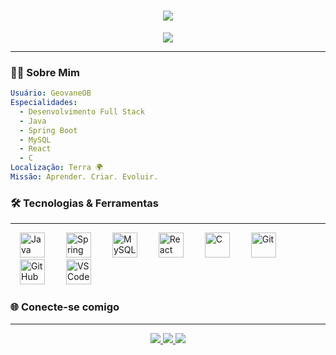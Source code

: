 <h1 align="center">
  <img src="https://readme-typing-svg.herokuapp.com?color=36BCF7&center=true&vCenter=true&width=500&lines=Geovane+Oliveira+Barbosa;" />
</h1>

<p align="center">
  <img src="https://readme-typing-svg.herokuapp.com?color=00FFB9&center=true&vCenter=true&lines=+Full+Stack+Developer;Java+%7C+Spring+Boot;React+%7C+MySQL;C+Language+%7C+GitHub;Sempre+aprendendo+e+evoluindo!" />
</p>

---

### 👨‍💻 Sobre Mim  

```yaml
Usuário: GeovaneOB
Especialidades:
  - Desenvolvimento Full Stack
  - Java
  - Spring Boot
  - MySQL
  - React
  - C
Localização: Terra 🌍
Missão: Aprender. Criar. Evoluir.
```
### 🛠️ Tecnologias & Ferramentas  

<hr>

<p>
  <img src="https://cdn.jsdelivr.net/gh/devicons/devicon/icons/java/java-original.svg" width="40" height="40" alt="Java" style="margin: 0 15px;"/>
  <img src="https://cdn.jsdelivr.net/gh/devicons/devicon/icons/spring/spring-original.svg" width="40" height="40" alt="Spring Boot" style="margin: 0 15px;"/>
  <img src="https://cdn.jsdelivr.net/gh/devicons/devicon/icons/mysql/mysql-original.svg" width="40" height="40" alt="MySQL" style="margin: 0 15px;"/>
  <img src="https://cdn.jsdelivr.net/gh/devicons/devicon/icons/react/react-original.svg" width="40" height="40" alt="React" style="margin: 0 15px;"/>
  <img src="https://cdn.jsdelivr.net/gh/devicons/devicon/icons/c/c-original.svg" width="40" height="40" alt="C" style="margin: 0 15px;"/>
  <img src="https://cdn.jsdelivr.net/gh/devicons/devicon/icons/git/git-original.svg" width="40" height="40" alt="Git" style="margin: 0 15px;"/>
  <img src="https://cdn.jsdelivr.net/gh/devicons/devicon/icons/github/github-original.svg" width="40" height="40" alt="GitHub" style="margin: 0 15px;"/>
  <img src="https://cdn.jsdelivr.net/gh/devicons/devicon/icons/vscode/vscode-original.svg" width="40" height="40" alt="VS Code" style="margin: 0 15px;"/>
</p>

### 🌐 Conecte-se comigo

<hr>

<p align="center"> <a href="[https://www.linkedin.com/in/seu-linkedin](https://www.linkedin.com/in/geovane-oliveira-barbosa-aa411a259/)" target="_blank"> <img src="https://img.shields.io/badge/LinkedIn-0A66C2?style=for-the-badge&logo=linkedin&logoColor=white"/> </a> <a href="mailto:eugeovanebarbosa@gmail.com" target="_blank"> <img src="https://img.shields.io/badge/Gmail-EA4335?style=for-the-badge&logo=gmail&logoColor=white"/> </a> <a href="https://github.com/GeovaneOB" target="_blank"> <img src="https://img.shields.io/badge/GitHub-171515?style=for-the-badge&logo=github&logoColor=white"/> </a> </p>

